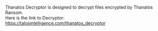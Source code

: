 Thanatos Decryptor is designed to decrypt files encrypted by Thanatos Ransom.\
Here is the link to Decryptor:\
https://talosintelligence.com/thanatos_decryptor
